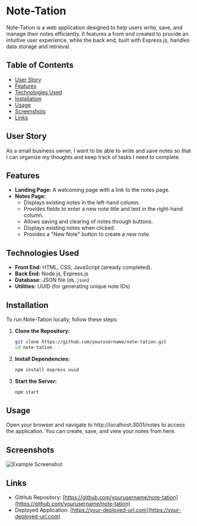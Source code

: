 # Note-Tation

Note-Tation is a web application designed to help users write, save, and manage their notes efficiently. It features a front end created to provide an intuitive user experience, while the back end, built with Express.js, handles data storage and retrieval.

## Table of Contents

- [User Story](#user-story)
- [Features](#features)
- [Technologies Used](#technologies-used)
- [Installation](#installation)
- [Usage](#usage)
- [Screenshots](#screenshots)
- [Links](#links)

## User Story

As a small business owner, I want to be able to write and save notes so that I can organize my thoughts and keep track of tasks I need to complete.

## Features

- **Landing Page:** A welcoming page with a link to the notes page.
- **Notes Page:** 
  - Displays existing notes in the left-hand column.
  - Provides fields to enter a new note title and text in the right-hand column.
  - Allows saving and clearing of notes through buttons.
  - Displays existing notes when clicked.
  - Provides a "New Note" button to create a new note.

## Technologies Used

- **Front End:** HTML, CSS, JavaScript (already completed).
- **Back End:** Node.js, Express.js
- **Database:** JSON file (`db.json`)
- **Utilities:** UUID (for generating unique note IDs)

## Installation

To run Note-Tation locally, follow these steps:

1. **Clone the Repository:**
   ```bash
   git clone https://github.com/yourusername/note-tation.git
   cd note-tation
   ```

2. **Install Dependencies:**
   ```bash
   npm install express uuid
   ```

3. **Start the Server:**
   ```bash
   npm start
   ```

## Usage

Open your browser and navigate to http://localhost:3001/notes to access the application. You can create, save, and view your notes from here.

## Screenshots

![Example Screenshot](path/to/screenshot.png)

## Links

- GitHub Repository: [https://github.com/yourusername/note-tation](https://github.com/yourusername/note-tation)
- Deployed Application: [https://your-deployed-url.com](https://your-deployed-url.com)
